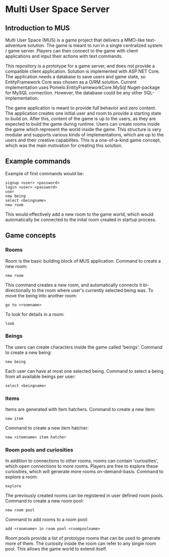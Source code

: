 # Multi User Space Server

## Introduction to MUS

Multi User Space (MUS) is a game project that delivers a MMO-like text-adventure solution.
The game is meant to run in a single centralized system / game server.
Players can then connect to the game with client applications and input their actions with text commands.

This repository is a prototype for a game server, and does not provide a compatible client application.
Solution is implemented with ASP.NET Core.
The application needs a database to save users and game state, so EntityFramework Core was chosen as a O/RM solution.
Current implementation uses Pomelo.EntityFrameworkCore.MySql Nuget-package for MySQL connection.
However, the database could be any other SQL-implementation.

The game application is meant to provide full behavior and zero content.
The application creates one initial user and room to provide a starting state to build on.
After this, content of the game is up to the users, as they are expected to build the game during runtime.
Users can create rooms inside the game which represent the world inside the game.
This structure is very modular and supports various kinds of implementations, which are up to the users and their creative capabilites.
This is a one-of-a-kind game concept, which was the main motivation for creating this solution.

## Example commands

Example of first commands would be:

```
signup <user> <password>
login <user> <password>
user
new being
select <beingname>
new room
```

This would effectively add a new room to the game world, which would automatically be connected to the inital room created in startup process.

## Game concepts

### Rooms

Room is the basic building block of MUS application.
Command to create a new room:

```
new room
```

This command creates a new room, and automatically connects it bi-directionally to the room where user's currently selected being was.
To move the being into another room:

```
go to <roomname>
```

To look for details in a room:

```
look
```

### Beings

The users can create characters inside the game called 'beings'.
Command to create a new being:

```
new being
```

Each user can have at most one selected being. Command to select a being from all available beings per user:

```
select <beingname>
```

### Items

Items are generated with item hatchers.
Command to create a new item:

```
new item
```

Command to create a new item hatcher:

```
new <itemname> item hatcher
```

### Room pools and curiosities

In addition to connections to other rooms, rooms can contain 'curiosities', which open connections to more rooms.
Players are free to explore these curiosities, which will generate more rooms on-demand-basis.
Command to explore a room:

```
explore
```

The previously created rooms can be registered in user defined room pools.
Command to create a new room pool:

```
new room pool
```

Command to add rooms to a room pool:

```
add <roomname> in room pool <roompoolname>
```

Room pools provide a list of prototype rooms that can be used to generate more of them.
The curiosity inside the room can refer to any single room pool.
This allows the game world to extend itself.

